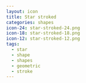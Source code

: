 ```yaml
---
layout: icon
title: Star stroked
categories: shapes
icon-24: star-stroked-24.png
icon-18: star-stroked-18.png
icon-12: star-stroked-12.png
tags:
  - star
  - shape
  - shapes
  - geometric
  - stroke
---
```

